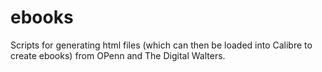 # ebooks
Scripts for generating html files (which can then be loaded into Calibre to create ebooks) from OPenn and The Digital Walters.

